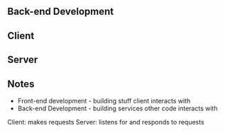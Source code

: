 ## Back-end Development

## Client


## Server



## Notes

- Front-end development - building stuff client interacts with
- Back-end Development - building services other code interacts with

Client: makes requests
Server: listens for and responds to requests
